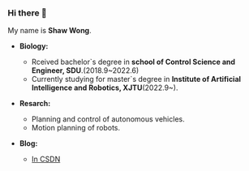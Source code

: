 ### Hi there 👋

My name is **Shaw Wong**.<br>

* **Biology:**<br>
  * Rceived bachelor\`s degree in **school of Control Science and Engineer, SDU**.(2018.9~2022.6)<br>
  * Currently studying for master\`s degree in **Institute of Artificial Intelligence and Robotics, XJTU**(2022.9~).<br>

* **Resarch:**<br>
  * Planning and control of autonomous vehicles.<br>
  * Motion planning of robots.<br>
* **Blog:**<br>
  * [In CSDN](https://blog.csdn.net/JulyThirteenth?spm=1000.2115.3001.5343)

